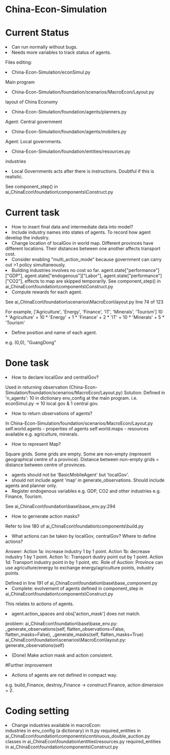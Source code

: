 # China-Econ-Simulation

<h1> Current Status </h1>
<li> Can run normally without bugs. </li>
<li> Needs more variables to track status of agents. </li>

<p> Files editing: </p>
<li> China-Econ-Simulation/econSimul.py </li>
<p> Main program </p>
<li> China-Econ-Simulation/foundation/scenarios/MacroEcon/Layout.py </li>
<p> layout of China Economy </p>
<li> China-Econ-Simulation/foundation/agents/planners.py </li>
<p> Agent: Central government </p>
<li> China-Econ-Simulation/foundation/agents/mobilers.py </li>
<p> Agent: Local governments. </p>
<li> China-Econ-Simulation/foundation/entities/resources.py </li>
<p> industries </p>
<li> Local Governments acts after there is instructions. Doubtful if this is realistic.</li>
<p> See component_step() in ai_ChinaEcon\foundation\components\Construct.py </p>

# Current task
<li> How to insert final data and intermediate data into model? </li>
<li> Include industry names into states of agents. To record how agent develop the industry. </li>
<li> Change location of localGov in world map. Different provinces have different locations. Their distances between one another affects transport cost. </li>
<li> Consider enabling "multi_action_mode" because government can carry out >1 policy simultaneously. </li>
<li> Building industries involves no cost so far. agent.state["performance"]["GDP"], agent.state["endogenous"]["Labor"], agent.state["performance"]["CO2"], effects to map are skipped temporarily. See component_step() in ai_ChinaEcon\foundation\components\Construct.py</li>
<li> Compute rewards for each agent. </li>
<p> See ai_ChinaEcon\foundation\scenarios\MacroEcon\layout.py line 74 of 123 </p>
<p> For example, ['Agriculture', 'Energy', 'Finance', 'IT', 'Minerals', 'Tourism']
10 * 'Agriculture'
+ 10 * 'Energy'
+ 1 * 'Finance'
+ 2 * 'IT'
+ 10 * 'Minerals'
+ 5 * 'Tourism' </p>
<li> Define position and name of each agent. </li>
<p> e.g. (0,0), "GuangDong" </p>

# Done task
<li> How to declare localGov and centralGov? </li>
<p> Used in returning observation (China-Econ-Simulation/foundation/scenarios/MacroEcon/Layout.py)
Solution: Defined in 'n_agents': 10 in dictionary env_config at the main program. i.e. econSimul.py
-> 10 local gov & 1 central gov. </p>

<li> How to return observations of agents? </li>
<p> In China-Econ-Simulation/foundation/scenarios/MacroEcon/Layout.py
self.world.agents - properties of agents
self.world.maps - resources available e.g. agriculture, minerals. 

<li> How to represent Map? </li>
<p> Square grids. Some grids are empty. Some are non-empty (represent geographical centre of a province).
Distance between non-empty grids = distance between centre of provinces. </p>

<li> agents should not be 'BasicMobileAgent' but 'localGov'. </li>
<li> should not include agent 'map' in generate_observations. Should include agents and planner only. </li>

<li> Register endogenous variables e.g. GDP, CO2 and other industries e.g. Finance, Tourism. </li>
<p> See ai_ChinaEcon\foundation\base\base_env.py:294 </p>

<li> How to gernerate action masks? </li>
<p> Refer to line 180 of ai_ChinaEcon\foundation\components\build.py </p>

<li> What actions can be taken by localGov, centralGov? Where to define actions?  </li>
<p> Answer: Action 1a: increase industry 1 by 1 point. Action 1b: decrease industry 1 by 1 point. Action 1c: Transport dustry point out by 1 point. Action 1d: Transport industry point in by 1 point, etc.
Role of Auction: Province can use agriculture/energy to exchange energy/agriculture points, industry points. </p>
Defined in line 191 of ai_ChinaEcon\foundation\base\base_component.py

<li> Complete: evolvement of agents defined in component_step in ai_ChinaEcon\foundation\components\Construct.py </li>
<p> This relates to actions of agents. </p>

<li> agent.action_spaces and obs['action_mask'] does not match. </li>
<p> problem: ai_ChinaEcon\foundation\base\base_env.py: _generate_observations(self, flatten_observations=False, flatten_masks=False), _generate_masks(self, flatten_masks=True)
ai_ChinaEcon\foundation\scenarios\MacroEcon\layout.py: generate_observations(self) </p>

<li> (Done) Make action mask and action consistent. </li>


#Further improvement
<li> Actions of agents are not defined in compact way. </li>
<p> e.g. build_Finance, destroy_Finance -> construct.Finance, action dimension = 2. </p>


# Coding setting
<li> Change industries available in macroEcon: </li>
industries in env_config (a dictionary) in tt.py
required_entities in ai_ChinaEcon\foundation\components\continuous_double_auction.py
classes in ai_ChinaEcon\foundation\entities\resources.py
required_entities in ai_ChinaEcon\foundation\components\Construct.py



